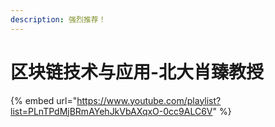 ```yaml
---
description: 强烈推荐！
---
```


# 区块链技术与应用-北大肖臻教授

{% embed url="https://www.youtube.com/playlist?list=PLnTPdMjBRmAYehJkVbAXqxO-0cc9ALC6V" %}



